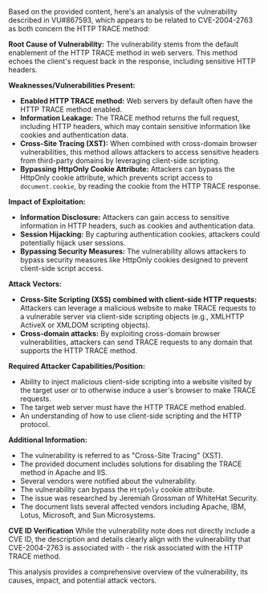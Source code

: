Based on the provided content, here's an analysis of the vulnerability described in VU#867593, which appears to be related to CVE-2004-2763 as both concern the HTTP TRACE method:

**Root Cause of Vulnerability:**
The vulnerability stems from the default enablement of the HTTP TRACE method in web servers. This method echoes the client's request back in the response, including sensitive HTTP headers.

**Weaknesses/Vulnerabilities Present:**
- **Enabled HTTP TRACE method:** Web servers by default often have the HTTP TRACE method enabled.
- **Information Leakage:** The TRACE method returns the full request, including HTTP headers, which may contain sensitive information like cookies and authentication data.
- **Cross-Site Tracing (XST):** When combined with cross-domain browser vulnerabilities, this method allows attackers to access sensitive headers from third-party domains by leveraging client-side scripting.
- **Bypassing HttpOnly Cookie Attribute:** Attackers can bypass the HttpOnly cookie attribute, which prevents script access to `document.cookie`, by reading the cookie from the HTTP TRACE response.

**Impact of Exploitation:**
- **Information Disclosure:** Attackers can gain access to sensitive information in HTTP headers, such as cookies and authentication data.
- **Session Hijacking:** By capturing authentication cookies, attackers could potentially hijack user sessions.
- **Bypassing Security Measures:** The vulnerability allows attackers to bypass security measures like HttpOnly cookies designed to prevent client-side script access.

**Attack Vectors:**
- **Cross-Site Scripting (XSS) combined with client-side HTTP requests:**  Attackers can leverage a malicious website to make TRACE requests to a vulnerable server via client-side scripting objects (e.g., XMLHTTP ActiveX or XMLDOM scripting objects).
- **Cross-domain attacks:** By exploiting cross-domain browser vulnerabilities, attackers can send TRACE requests to any domain that supports the HTTP TRACE method.

**Required Attacker Capabilities/Position:**
- Ability to inject malicious client-side scripting into a website visited by the target user or to otherwise induce a user's browser to make TRACE requests.
- The target web server must have the HTTP TRACE method enabled.
- An understanding of how to use client-side scripting and the HTTP protocol.

**Additional Information:**

- The vulnerability is referred to as "Cross-Site Tracing" (XST).
- The provided document includes solutions for disabling the TRACE method in Apache and IIS.
- Several vendors were notified about the vulnerability.
- The vulnerability can bypass the `HttpOnly` cookie attribute.
- The issue was researched by Jeremiah Grossman of WhiteHat Security.
- The document lists several affected vendors including Apache, IBM, Lotus, Microsoft, and Sun Microsystems.

**CVE ID Verification**
While the vulnerability note does not directly include a CVE ID, the description and details clearly align with the vulnerability that CVE-2004-2763 is associated with - the risk associated with the HTTP TRACE method.

This analysis provides a comprehensive overview of the vulnerability, its causes, impact, and potential attack vectors.